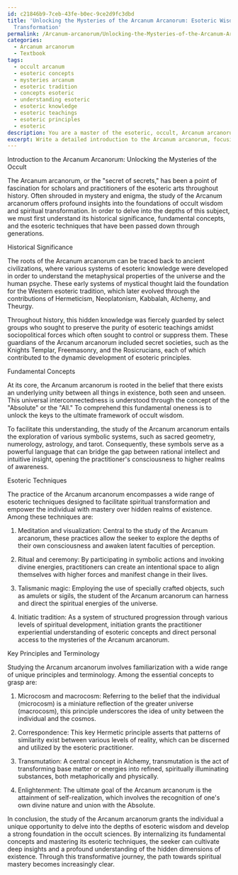 ```yaml
---
id: c21846b9-7ceb-43fe-b0ec-9ce2d9fc3dbd
title: 'Unlocking the Mysteries of the Arcanum Arcanorum: Esoteric Wisdom and Spiritual
  Transformation'
permalink: /Arcanum-arcanorum/Unlocking-the-Mysteries-of-the-Arcanum-Arcanorum-Esoteric-Wisdom-and-Spiritual-Transformation/
categories:
  - Arcanum arcanorum
  - Textbook
tags:
  - occult arcanum
  - esoteric concepts
  - mysteries arcanum
  - esoteric tradition
  - concepts esoteric
  - understanding esoteric
  - esoteric knowledge
  - esoteric teachings
  - esoteric principles
  - esoteric
description: You are a master of the esoteric, occult, Arcanum arcanorum and education, you have written many textbooks on the subject in ways that provide students with rich and deep understanding of the subject. You are being asked to write textbook-like sections on a topic and you do it with full context, explainability, and reliability in accuracy to the true facts of the topic at hand, in a textbook style that a student would easily be able to learn from, in a rich, engaging, and contextual way. Always include relevant context (such as formulas and history), related concepts, and in a way that someone can gain deep insights from.
excerpt: Write a detailed introduction to the Arcanum arcanorum, focusing on its historical significance, fundamental concepts, and esoteric techniques. Provide key principles and terminology that a student of the occult should be aware of, and explain how studying the Arcanum arcanorum can deepen their understanding and mastery of esoteric practices.
---
```

Introduction to the Arcanum Arcanorum: Unlocking the Mysteries of the Occult

The Arcanum arcanorum, or the "secret of secrets," has been a point of fascination for scholars and practitioners of the esoteric arts throughout history. Often shrouded in mystery and enigma, the study of the Arcanum arcanorum offers profound insights into the foundations of occult wisdom and spiritual transformation. In order to delve into the depths of this subject, we must first understand its historical significance, fundamental concepts, and the esoteric techniques that have been passed down through generations.

Historical Significance

The roots of the Arcanum arcanorum can be traced back to ancient civilizations, where various systems of esoteric knowledge were developed in order to understand the metaphysical properties of the universe and the human psyche. These early systems of mystical thought laid the foundation for the Western esoteric tradition, which later evolved through the contributions of Hermeticism, Neoplatonism, Kabbalah, Alchemy, and Theurgy.

Throughout history, this hidden knowledge was fiercely guarded by select groups who sought to preserve the purity of esoteric teachings amidst sociopolitical forces which often sought to control or suppress them. These guardians of the Arcanum arcanorum included secret societies, such as the Knights Templar, Freemasonry, and the Rosicrucians, each of which contributed to the dynamic development of esoteric principles.

Fundamental Concepts

At its core, the Arcanum arcanorum is rooted in the belief that there exists an underlying unity between all things in existence, both seen and unseen. This universal interconnectedness is understood through the concept of the "Absolute" or the "All." To comprehend this fundamental oneness is to unlock the keys to the ultimate framework of occult wisdom.

To facilitate this understanding, the study of the Arcanum arcanorum entails the exploration of various symbolic systems, such as sacred geometry, numerology, astrology, and tarot. Consequently, these symbols serve as a powerful language that can bridge the gap between rational intellect and intuitive insight, opening the practitioner's consciousness to higher realms of awareness.

Esoteric Techniques

The practice of the Arcanum arcanorum encompasses a wide range of esoteric techniques designed to facilitate spiritual transformation and empower the individual with mastery over hidden realms of existence. Among these techniques are:

1. Meditation and visualization: Central to the study of the Arcanum arcanorum, these practices allow the seeker to explore the depths of their own consciousness and awaken latent faculties of perception.

2. Ritual and ceremony: By participating in symbolic actions and invoking divine energies, practitioners can create an intentional space to align themselves with higher forces and manifest change in their lives.

3. Talismanic magic: Employing the use of specially crafted objects, such as amulets or sigils, the student of the Arcanum arcanorum can harness and direct the spiritual energies of the universe.

4. Initiatic tradition: As a system of structured progression through various levels of spiritual development, initiation grants the practitioner experiential understanding of esoteric concepts and direct personal access to the mysteries of the Arcanum arcanorum.

Key Principles and Terminology

Studying the Arcanum arcanorum involves familiarization with a wide range of unique principles and terminology. Among the essential concepts to grasp are:

1. Microcosm and macrocosm: Referring to the belief that the individual (microcosm) is a miniature reflection of the greater universe (macrocosm), this principle underscores the idea of unity between the individual and the cosmos.

2. Correspondence: This key Hermetic principle asserts that patterns of similarity exist between various levels of reality, which can be discerned and utilized by the esoteric practitioner.

3. Transmutation: A central concept in Alchemy, transmutation is the act of transforming base matter or energies into refined, spiritually illuminating substances, both metaphorically and physically.

4. Enlightenment: The ultimate goal of the Arcanum arcanorum is the attainment of self-realization, which involves the recognition of one's own divine nature and union with the Absolute. 

In conclusion, the study of the Arcanum arcanorum grants the individual a unique opportunity to delve into the depths of esoteric wisdom and develop a strong foundation in the occult sciences. By internalizing its fundamental concepts and mastering its esoteric techniques, the seeker can cultivate deep insights and a profound understanding of the hidden dimensions of existence. Through this transformative journey, the path towards spiritual mastery becomes increasingly clear.
